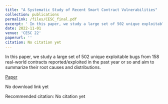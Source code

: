 ```yaml
---
title: "A Systematic Study of Recent Smart Contract Vulnerabilities"
collection: publications
permalink: /files/CESC_final.pdf
excerpt: ' In this paper, we study a large set of 502 unique exploitable bugs from 158 real-world contracts reported/exploited in the past year or so and aim to summarize their root causes and distributions.'
date: 2022-11-01
venue: 'CESC 22'
paperurl: ''
citation: No citation yet
---
```

In this paper, we study a large set of 502 unique exploitable bugs from 158 real-world contracts reported/exploited in the past year or so and aim to summarize their root causes and distributions.

[Paper](https://github.com/NioTheFirst/Brian-Zhang-.github.io/blob/master/files/CESC_final.pdf)

No download link yet

Recommended citation: No citation yet   


